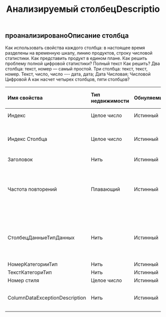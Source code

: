 ﻿---
title: Анализируемый столбецDescriptio
second_title: Aspose.Cells Cloud Documen
type: docs
url: /ru/specification/model/analyzedcolumndescription/
description: "Aspose.Cells Спецификация облачной модели: AnalysedColumnDescription. Легко обрабатывайте Excel и другие документы электронных таблиц с помощью таких функций, как открытие, создание, редактирование, разделение, слияние, сравнение и преобразование."
weight: 50
---
## **проанализированоОписание столбца**

 Как использовать свойства каждого столбца: в настоящее время разделены на временную шкалу, линию продуктов, строку числовой статистики. Как представить продукт в едином плане. Как решить проблему полной цифровой статистики? Полный текст Как решить? Два столбца: текст, номер — самый простой. Три столбца: текст, текст, номер. Текст, число, число --- дата, дата; Дата Числовая; Числовой Цифровой А как насчет четырех столбцов, пяти столбцов?

| Имя свойства| Тип недвижимости| Обнуляемый| Только чтение| Значение по умолчанию| Описание|
|:- |:- |:- |:- |:- |:- |
| Индекс| Целое число| Истинный| ЛОЖЬ|| Индекс столбца.|
| Индекс Столбца| Целое число| Истинный| ЛОЖЬ|| Истинное значение индекса позиции столбца.|
| Заголовок| Нить| Истинный| ЛОЖЬ|||
| Частота повторений| Плавающий| Истинный| ЛОЖЬ||Когда частота повторений высока, можно ли просматривать ее как групповой дисплей?|
| СтолбецДанныеТипДанных| Нить| Истинный| ЛОЖЬ|| Тип столбца определяется, а атрибуты столбца определяются после анализа данных.|
| НомерКатегорииТип| Нить| Истинный| ЛОЖЬ|||
| ТекстКатегориТип| Нить| Истинный| ЛОЖЬ|||
| Номер стиля| Целое число| Истинный| ЛОЖЬ|||
| ColumnDataExceptionDescription| Нить| Истинный| ЛОЖЬ|| Описание исключения данных столбца.|

